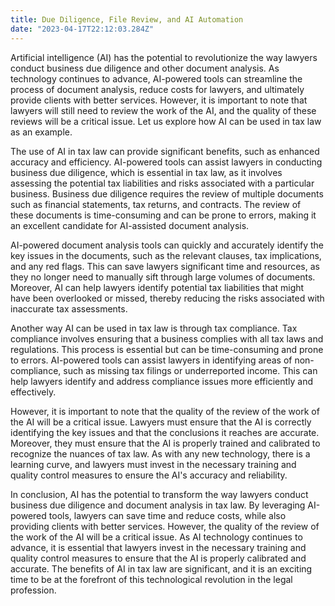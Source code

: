 ```yaml
---
title: Due Diligence, File Review, and AI Automation
date: "2023-04-17T22:12:03.284Z"
---
```


Artificial intelligence (AI) has the potential to revolutionize the way lawyers conduct business due diligence and other document analysis. As technology continues to advance, AI-powered tools can streamline the process of document analysis, reduce costs for lawyers, and ultimately provide clients with better services. However, it is important to note that lawyers will still need to review the work of the AI, and the quality of these reviews will be a critical issue. Let us explore how AI can be used in tax law as an example.

The use of AI in tax law can provide significant benefits, such as enhanced accuracy and efficiency. AI-powered tools can assist lawyers in conducting business due diligence, which is essential in tax law, as it involves assessing the potential tax liabilities and risks associated with a particular business. Business due diligence requires the review of multiple documents such as financial statements, tax returns, and contracts. The review of these documents is time-consuming and can be prone to errors, making it an excellent candidate for AI-assisted document analysis.

AI-powered document analysis tools can quickly and accurately identify the key issues in the documents, such as the relevant clauses, tax implications, and any red flags. This can save lawyers significant time and resources, as they no longer need to manually sift through large volumes of documents. Moreover, AI can help lawyers identify potential tax liabilities that might have been overlooked or missed, thereby reducing the risks associated with inaccurate tax assessments.

Another way AI can be used in tax law is through tax compliance. Tax compliance involves ensuring that a business complies with all tax laws and regulations. This process is essential but can be time-consuming and prone to errors. AI-powered tools can assist lawyers in identifying areas of non-compliance, such as missing tax filings or underreported income. This can help lawyers identify and address compliance issues more efficiently and effectively.

However, it is important to note that the quality of the review of the work of the AI will be a critical issue. Lawyers must ensure that the AI is correctly identifying the key issues and that the conclusions it reaches are accurate. Moreover, they must ensure that the AI is properly trained and calibrated to recognize the nuances of tax law. As with any new technology, there is a learning curve, and lawyers must invest in the necessary training and quality control measures to ensure the AI's accuracy and reliability.

In conclusion, AI has the potential to transform the way lawyers conduct business due diligence and document analysis in tax law. By leveraging AI-powered tools, lawyers can save time and reduce costs, while also providing clients with better services. However, the quality of the review of the work of the AI will be a critical issue. As AI technology continues to advance, it is essential that lawyers invest in the necessary training and quality control measures to ensure that the AI is properly calibrated and accurate. The benefits of AI in tax law are significant, and it is an exciting time to be at the forefront of this technological revolution in the legal profession.


 
